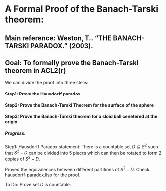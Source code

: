 # A Formal Proof of the Banach-Tarski theorem:

## Main reference:  Weston, T.. “THE BANACH-TARSKI PARADOX.” (2003).

## Goal: To formally prove the Banach-Tarski theorem in ACL2(r)

We can divide the proof into three steps:

#### Step1: Prove the Hausdorff paradox

#### Step2: Prove the Banach-Tarski Theorem for the surface of the sphere

#### Step3: Prove the Banach-Tarski theorem for a sloid ball cenetered at the origin

##### Progress:

Step1:
Hausdorff Paradox statement: There is a countable set $D \subseteq S^2$ such that $S^2-D$ can be divided into 5 pieces which can then be rotated to form 2 copies of $S^2-D$.

Proved the equivalences between different partitions of $S^2-D$. Check hausdorff-paradox.lisp for the proof.

To Do: Prove set $D$ is countable.
